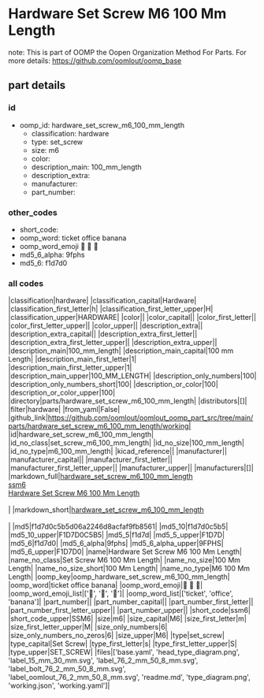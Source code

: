 # Hardware Set Screw M6 100 Mm Length  

note: This is part of OOMP the Oopen Organization Method For Parts. For more details: https://github.com/oomlout/oomp_base

##  part details





### id
* oomp_id: hardware_set_screw_m6_100_mm_length
  * classification: hardware
  * type: set_screw
  * size: m6
  * color: 
  * description_main: 100_mm_length
  * description_extra: 
  * manufacturer: 
  * part_number: 

### other_codes
* short_code: 
* oomp_word: ticket office banana
* oomp_word_emoji :ticket: :office: :banana:
* md5_6_alpha: 9fphs
* md5_6: f1d7d0

### all codes 
|classification|hardware|
|classification_capital|Hardware|
|classification_first_letter|h|
|classification_first_letter_upper|H|
|classification_upper|HARDWARE|
|color||
|color_capital||
|color_first_letter||
|color_first_letter_upper||
|color_upper||
|description_extra||
|description_extra_capital||
|description_extra_first_letter||
|description_extra_first_letter_upper||
|description_extra_upper||
|description_main|100_mm_length|
|description_main_capital|100 mm Length|
|description_main_first_letter|1|
|description_main_first_letter_upper|1|
|description_main_upper|100_MM_LENGTH|
|description_only_numbers|100|
|description_only_numbers_short|100|
|description_or_color|100|
|description_or_color_upper|100|
|directory|parts/hardware_set_screw_m6_100_mm_length|
|distributors|[]|
|filter|hardware|
|from_yaml|False|
|github_link|https://github.com/oomlout/oomlout_oomp_part_src/tree/main/parts/hardware_set_screw_m6_100_mm_length/working|
|id|hardware_set_screw_m6_100_mm_length|
|id_no_class|set_screw_m6_100_mm_length|
|id_no_size|100_mm_length|
|id_no_type|m6_100_mm_length|
|kicad_reference||
|manufacturer||
|manufacturer_capital||
|manufacturer_first_letter||
|manufacturer_first_letter_upper||
|manufacturer_upper||
|manufacturers|[]|
|markdown_full|[hardware_set_screw_m6_100_mm_length](https://github.com/oomlout/oomlout_oomp_part_src/tree/main/parts/hardware_set_screw_m6_100_mm_length/working)<br>[ssm6](https://github.com/oomlout/oomlout_oomp_part_src/tree/main/parts/hardware_set_screw_m6_100_mm_length/working)<br>[Hardware Set Screw M6 100 Mm Length](https://github.com/oomlout/oomlout_oomp_part_src/tree/main/parts/hardware_set_screw_m6_100_mm_length/working)<br><br>|
|markdown_short|[hardware_set_screw_m6_100_mm_length](https://github.com/oomlout/oomlout_oomp_part_src/tree/main/parts/hardware_set_screw_m6_100_mm_length/working)<br><br>|
|md5|f1d7d0c5b5d06a2246d8acfaf9fb8561|
|md5_10|f1d7d0c5b5|
|md5_10_upper|F1D7D0C5B5|
|md5_5|f1d7d|
|md5_5_upper|F1D7D|
|md5_6|f1d7d0|
|md5_6_alpha|9fphs|
|md5_6_alpha_upper|9FPHS|
|md5_6_upper|F1D7D0|
|name|Hardware Set Screw M6 100 Mm Length|
|name_no_class|Set Screw M6 100 Mm Length|
|name_no_size|100 Mm Length|
|name_no_size_short|100 Mm Length|
|name_no_type|M6 100 Mm Length|
|oomp_key|oomp_hardware_set_screw_m6_100_mm_length|
|oomp_word|ticket office banana|
|oomp_word_emoji|:ticket: :office: :banana:|
|oomp_word_emoji_list|[':ticket:', ':office:', ':banana:']|
|oomp_word_list|['ticket', 'office', 'banana']|
|part_number||
|part_number_capital||
|part_number_first_letter||
|part_number_first_letter_upper||
|part_number_upper||
|short_code|ssm6|
|short_code_upper|SSM6|
|size|m6|
|size_capital|M6|
|size_first_letter|m|
|size_first_letter_upper|M|
|size_only_numbers|6|
|size_only_numbers_no_zeros|6|
|size_upper|M6|
|type|set_screw|
|type_capital|Set Screw|
|type_first_letter|s|
|type_first_letter_upper|S|
|type_upper|SET_SCREW|
|files|['base.yaml', 'head_type_diagram.png', 'label_15_mm_30_mm.svg', 'label_76_2_mm_50_8_mm.svg', 'label_bolt_76_2_mm_50_8_mm.svg', 'label_oomlout_76_2_mm_50_8_mm.svg', 'readme.md', 'type_diagram.png', 'working.json', 'working.yaml']|
